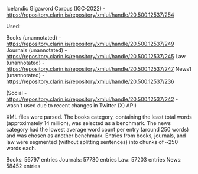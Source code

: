 Icelandic Gigaword Corpus (IGC-2022) -https://repository.clarin.is/repository/xmlui/handle/20.500.12537/254

Used:

Books (unannotated) - https://repository.clarin.is/repository/xmlui/handle/20.500.12537/249 
Journals (unannotated) - https://repository.clarin.is/repository/xmlui/handle/20.500.12537/245
Law (unannotated) - https://repository.clarin.is/repository/xmlui/handle/20.500.12537/247
News1 (unannotated) - https://repository.clarin.is/repository/xmlui/handle/20.500.12537/236

(Social - https://repository.clarin.is/repository/xmlui/handle/20.500.12537/242 - wasn't used due to recent changes in Twitter (X) API) 

XML files were parsed. The books category, containing the least total words (approximately 14 million), was selected as a benchmark. The news category had the lowest average word count per entry (around 250 words) and was chosen as another benchmark. Entries from books, journals, and law were segmented (without splitting sentences) into chunks of ~250 words each.

Books: 56797 entries
Journals: 57730 entries
Law: 57203 entries
News: 58452 entries
